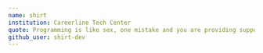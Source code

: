 ```yaml
---
name: shirt
institution: Careerline Tech Center
quote: Programming is like sex, one mistake and you are providing support for a lifetime.
github_user: shirt-dev
---
```

